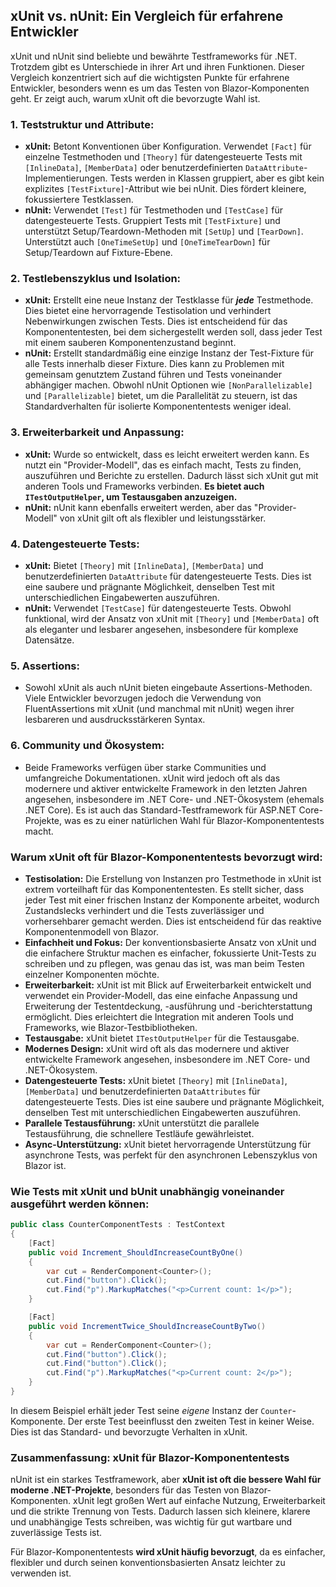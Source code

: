 ## xUnit vs. nUnit: Ein Vergleich für erfahrene Entwickler

xUnit und nUnit sind beliebte und bewährte Testframeworks für .NET. Trotzdem gibt es Unterschiede in ihrer Art und ihren Funktionen. Dieser Vergleich konzentriert sich auf die wichtigsten Punkte für erfahrene Entwickler, besonders wenn es um das Testen von Blazor-Komponenten geht. Er zeigt auch, warum xUnit oft die bevorzugte Wahl ist.

### 1. Teststruktur und Attribute:

*   **xUnit:** Betont Konventionen über Konfiguration. Verwendet `[Fact]` für einzelne Testmethoden und `[Theory]` für datengesteuerte Tests mit `[InlineData]`, `[MemberData]` oder benutzerdefinierten `DataAttribute`-Implementierungen. Tests werden in Klassen gruppiert, aber es gibt kein explizites `[TestFixture]`-Attribut wie bei nUnit. Dies fördert kleinere, fokussiertere Testklassen.
*   **nUnit:** Verwendet `[Test]` für Testmethoden und `[TestCase]` für datengesteuerte Tests. Gruppiert Tests mit `[TestFixture]` und unterstützt Setup/Teardown-Methoden mit `[SetUp]` und `[TearDown]`. Unterstützt auch `[OneTimeSetUp]` und `[OneTimeTearDown]` für Setup/Teardown auf Fixture-Ebene.

### 2. Testlebenszyklus und Isolation:

*   **xUnit:** Erstellt eine neue Instanz der Testklasse für ***jede*** Testmethode. Dies bietet eine hervorragende Testisolation und verhindert Nebenwirkungen zwischen Tests. Dies ist entscheidend für das Komponententesten, bei dem sichergestellt werden soll, dass jeder Test mit einem sauberen Komponentenzustand beginnt.
*   **nUnit:** Erstellt standardmäßig eine einzige Instanz der Test-Fixture für alle Tests innerhalb dieser Fixture. Dies kann zu Problemen mit gemeinsam genutztem Zustand führen und Tests voneinander abhängiger machen. Obwohl nUnit Optionen wie `[NonParallelizable]` und `[Parallelizable]` bietet, um die Parallelität zu steuern, ist das Standardverhalten für isolierte Komponententests weniger ideal.

### 3. Erweiterbarkeit und Anpassung:

- **xUnit:** Wurde so entwickelt, dass es leicht erweitert werden kann. Es nutzt ein "Provider-Modell", das es einfach macht, Tests zu finden, auszuführen und Berichte zu erstellen. Dadurch lässt sich xUnit gut mit anderen Tools und Frameworks verbinden. **Es bietet auch `ITestOutputHelper`, um Testausgaben anzuzeigen.**  
- **nUnit:** nUnit kann ebenfalls erweitert werden, aber das "Provider-Modell" von xUnit gilt oft als flexibler und leistungsstärker.

### 4. Datengesteuerte Tests:

*   **xUnit:** Bietet `[Theory]` mit `[InlineData]`, `[MemberData]` und benutzerdefinierten `DataAttribute` für datengesteuerte Tests. Dies ist eine saubere und prägnante Möglichkeit, denselben Test mit unterschiedlichen Eingabewerten auszuführen.
*   **nUnit:** Verwendet `[TestCase]` für datengesteuerte Tests. Obwohl funktional, wird der Ansatz von xUnit mit `[Theory]` und `[MemberData]` oft als eleganter und lesbarer angesehen, insbesondere für komplexe Datensätze.

### 5. Assertions:

*   Sowohl xUnit als auch nUnit bieten eingebaute Assertions-Methoden. Viele Entwickler bevorzugen jedoch die Verwendung von FluentAssertions mit xUnit (und manchmal mit nUnit) wegen ihrer lesbareren und ausdrucksstärkeren Syntax.

### 6. Community und Ökosystem:

*   Beide Frameworks verfügen über starke Communities und umfangreiche Dokumentationen. xUnit wird jedoch oft als das modernere und aktiver entwickelte Framework in den letzten Jahren angesehen, insbesondere im .NET Core- und .NET-Ökosystem (ehemals .NET Core). Es ist auch das Standard-Testframework für ASP.NET Core-Projekte, was es zu einer natürlichen Wahl für Blazor-Komponententests macht.

### Warum xUnit oft für Blazor-Komponententests bevorzugt wird:

*   **Testisolation:** Die Erstellung von Instanzen pro Testmethode in xUnit ist extrem vorteilhaft für das Komponententesten. Es stellt sicher, dass jeder Test mit einer frischen Instanz der Komponente arbeitet, wodurch Zustandslecks verhindert und die Tests zuverlässiger und vorhersehbarer gemacht werden. Dies ist entscheidend für das reaktive Komponentenmodell von Blazor.
*   **Einfachheit und Fokus:** Der konventionsbasierte Ansatz von xUnit und die einfachere Struktur machen es einfacher, fokussierte Unit-Tests zu schreiben und zu pflegen, was genau das ist, was man beim Testen einzelner Komponenten möchte.
*   **Erweiterbarkeit:** xUnit ist mit Blick auf Erweiterbarkeit entwickelt und verwendet ein Provider-Modell, das eine einfache Anpassung und Erweiterung der Testentdeckung, -ausführung und -berichterstattung ermöglicht. Dies erleichtert die Integration mit anderen Tools und Frameworks, wie Blazor-Testbibliotheken.
*    **Testausgabe:** xUnit bietet `ITestOutputHelper` für die Testausgabe.
*   **Modernes Design:** xUnit wird oft als das modernere und aktiver entwickelte Framework angesehen, insbesondere im .NET Core- und .NET-Ökosystem.
*   **Datengesteuerte Tests:** xUnit bietet `[Theory]` mit `[InlineData]`, `[MemberData]` und benutzerdefinierten `DataAttributes` für datengesteuerte Tests. Dies ist eine saubere und prägnante Möglichkeit, denselben Test mit unterschiedlichen Eingabewerten auszuführen.
*   **Parallele Testausführung:** xUnit unterstützt die parallele Testausführung, die schnellere Testläufe gewährleistet.
*   **Async-Unterstützung:** xUnit bietet hervorragende Unterstützung für asynchrone Tests, was perfekt für den asynchronen Lebenszyklus von Blazor ist.

### Wie Tests mit xUnit und bUnit unabhängig voneinander ausgeführt werden können:

```csharp
public class CounterComponentTests : TestContext
{
    [Fact]
    public void Increment_ShouldIncreaseCountByOne()
    {
        var cut = RenderComponent<Counter>();
        cut.Find("button").Click();
        cut.Find("p").MarkupMatches("<p>Current count: 1</p>");
    }

    [Fact]
    public void IncrementTwice_ShouldIncreaseCountByTwo()
    {
        var cut = RenderComponent<Counter>();
        cut.Find("button").Click();
        cut.Find("button").Click();
        cut.Find("p").MarkupMatches("<p>Current count: 2</p>");
    }
}
```

In diesem Beispiel erhält jeder Test seine *eigene* Instanz der `Counter`-Komponente. Der erste Test beeinflusst den zweiten Test in keiner Weise. Dies ist das Standard- und bevorzugte Verhalten in xUnit.

### Zusammenfassung: xUnit für Blazor-Komponententests  

nUnit ist ein starkes Testframework, aber **xUnit ist oft die bessere Wahl für moderne .NET-Projekte**, besonders für das Testen von Blazor-Komponenten. xUnit legt großen Wert auf einfache Nutzung, Erweiterbarkeit und die strikte Trennung von Tests. Dadurch lassen sich kleinere, klarere und unabhängige Tests schreiben, was wichtig für gut wartbare und zuverlässige Tests ist.  

Für Blazor-Komponententests **wird xUnit häufig bevorzugt**, da es einfacher, flexibler und durch seinen konventionsbasierten Ansatz leichter zu verwenden ist.